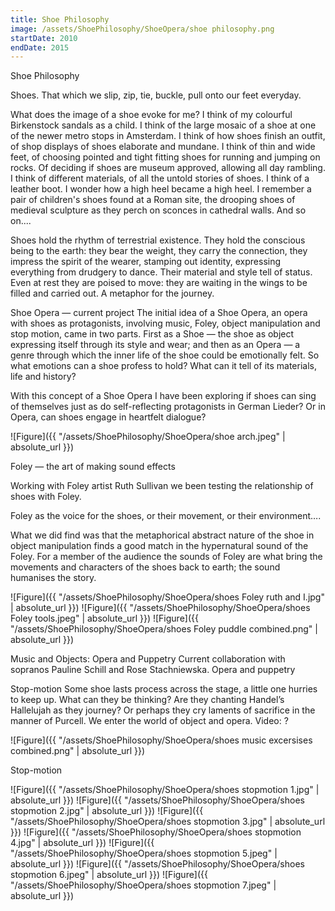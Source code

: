 ```yaml
---
title: Shoe Philosophy
image: /assets/ShoePhilosophy/ShoeOpera/shoe philosophy.png
startDate: 2010
endDate: 2015
---
```


<!-- this is a potential header item: background: "image" -->

Shoe Philosophy

Shoes.
That which we slip, zip, tie, buckle, pull onto our feet everyday.

What does the image of a shoe evoke for me? I think of my colourful Birkenstock sandals as a child. I think of the large mosaic of a shoe at one of the newer metro stops in Amsterdam. I think of how shoes finish an outfit, of shop displays of shoes elaborate and mundane. I think of thin and wide feet, of choosing pointed and tight fitting shoes for running and jumping on rocks. Of deciding if shoes are museum approved, allowing all day rambling. I think of different materials, of all the untold stories of shoes. I think of a leather boot. I wonder how a high heel became a high heel. I remember a pair of children's shoes found at a Roman site, the drooping shoes of medieval sculpture as they perch on sconces in cathedral walls. And so on....

Shoes hold the rhythm of terrestrial existence. They hold the conscious being to the earth: they bear the weight, they carry the connection, they impress the spirit of the wearer, stamping out identity, expressing everything from drudgery to dance. Their material and style tell of status. Even at rest they are poised to move: they are waiting in the wings to be filled and carried out. A metaphor for the journey.

Shoe Opera — current project
The initial idea of a Shoe Opera, an opera with shoes as protagonists, involving music, Foley, object manipulation and stop motion, came in two parts. First as a Shoe — the shoe as object expressing itself through its style and wear; and then as an Opera — a genre through which the inner life of the shoe could be emotionally felt. So what emotions can a shoe profess to hold? What can it tell of its materials, life and history?

With this concept of a Shoe Opera I have been exploring if shoes can sing of themselves just as do self-reflecting protagonists in German Lieder? Or in Opera, can shoes engage in heartfelt dialogue?

![Figure]({{ "/assets/ShoePhilosophy/ShoeOpera/shoe arch.jpeg" | absolute_url }})

Foley — the art of making sound effects

Working with Foley artist Ruth Sullivan we been testing the relationship of shoes with Foley.

Foley as the voice for the shoes, or their movement, or their environment….

What we did find was that the metaphorical abstract nature of the shoe in object manipulation finds a good match in the hypernatural sound of the Foley. For a member of the audience the sounds of Foley are what bring the movements and characters of the shoes back to earth; the sound humanises the story.

![Figure]({{ "/assets/ShoePhilosophy/ShoeOpera/shoes Foley ruth and I.jpg" | absolute_url }})
![Figure]({{ "/assets/ShoePhilosophy/ShoeOpera/shoes Foley tools.jpeg" | absolute_url }})
![Figure]({{ "/assets/ShoePhilosophy/ShoeOpera/shoes Foley puddle combined.png" | absolute_url }})

Music and Objects: Opera and Puppetry
Current collaboration with sopranos Pauline Schill and Rose Stachniewska.
Opera and puppetry

Stop-motion
Some shoe lasts process across the stage, a little one hurries to keep up. What can they be thinking? Are they chanting Handel’s Hallelujah as they journey? Or perhaps they cry laments of sacrifice in the manner of Purcell. We enter the world of object and opera.
Video: ?

![Figure]({{ "/assets/ShoePhilosophy/ShoeOpera/shoes music excersises combined.png" | absolute_url }})

Stop-motion

![Figure]({{ "/assets/ShoePhilosophy/ShoeOpera/shoes stopmotion 1.jpg" | absolute_url }})
![Figure]({{ "/assets/ShoePhilosophy/ShoeOpera/shoes stopmotion 2.jpg" | absolute_url }})
![Figure]({{ "/assets/ShoePhilosophy/ShoeOpera/shoes stopmotion 3.jpg" | absolute_url }})
![Figure]({{ "/assets/ShoePhilosophy/ShoeOpera/shoes stopmotion 4.jpg" | absolute_url }})
![Figure]({{ "/assets/ShoePhilosophy/ShoeOpera/shoes stopmotion 5.jpeg" | absolute_url }})
![Figure]({{ "/assets/ShoePhilosophy/ShoeOpera/shoes stopmotion 6.jpeg" | absolute_url }})
![Figure]({{ "/assets/ShoePhilosophy/ShoeOpera/shoes stopmotion 7.jpeg" | absolute_url }})
